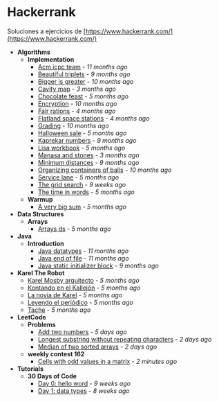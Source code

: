# Hackerrank
Soluciones a ejercicios de [https://www.hackerrank.com/](https://www.hackerrank.com/)

- **Algorithms**
  - **Implementation**
    - [Acm icpc team](https://gitlab.com/mvochoa/hackerrank/tree/master/Algorithms/Implementation/acm-icpc-team) - *11 months ago*
    - [Beautiful triplets](https://gitlab.com/mvochoa/hackerrank/tree/master/Algorithms/Implementation/beautiful-triplets) - *9 months ago*
    - [Bigger is greater](https://gitlab.com/mvochoa/hackerrank/tree/master/Algorithms/Implementation/bigger-is-greater) - *10 months ago*
    - [Cavity map](https://gitlab.com/mvochoa/hackerrank/tree/master/Algorithms/Implementation/cavity-map) - *3 months ago*
    - [Chocolate feast](https://gitlab.com/mvochoa/hackerrank/tree/master/Algorithms/Implementation/chocolate-feast) - *5 months ago*
    - [Encryption](https://gitlab.com/mvochoa/hackerrank/tree/master/Algorithms/Implementation/encryption) - *10 months ago*
    - [Fair rations](https://gitlab.com/mvochoa/hackerrank/tree/master/Algorithms/Implementation/fair-rations) - *4 months ago*
    - [Flatland space stations](https://gitlab.com/mvochoa/hackerrank/tree/master/Algorithms/Implementation/flatland-space-stations) - *4 months ago*
    - [Grading](https://gitlab.com/mvochoa/hackerrank/tree/master/Algorithms/Implementation/grading) - *10 months ago*
    - [Halloween sale](https://gitlab.com/mvochoa/hackerrank/tree/master/Algorithms/Implementation/halloween-sale) - *5 months ago*
    - [Kaprekar numbers](https://gitlab.com/mvochoa/hackerrank/tree/master/Algorithms/Implementation/kaprekar-numbers) - *9 months ago*
    - [Lisa workbook](https://gitlab.com/mvochoa/hackerrank/tree/master/Algorithms/Implementation/lisa-workbook) - *5 months ago*
    - [Manasa and stones](https://gitlab.com/mvochoa/hackerrank/tree/master/Algorithms/Implementation/manasa-and-stones) - *3 months ago*
    - [Minimum distances](https://gitlab.com/mvochoa/hackerrank/tree/master/Algorithms/Implementation/minimum-distances) - *9 months ago*
    - [Organizing containers of balls](https://gitlab.com/mvochoa/hackerrank/tree/master/Algorithms/Implementation/organizing-containers-of-balls) - *10 months ago*
    - [Service lane](https://gitlab.com/mvochoa/hackerrank/tree/master/Algorithms/Implementation/service-lane) - *5 months ago*
    - [The grid search](https://gitlab.com/mvochoa/hackerrank/tree/master/Algorithms/Implementation/the-grid-search) - *9 weeks ago*
    - [The time in words](https://gitlab.com/mvochoa/hackerrank/tree/master/Algorithms/Implementation/the-time-in-words) - *5 months ago*
  - **Warmup**
    - [A very big sum](https://gitlab.com/mvochoa/hackerrank/tree/master/Algorithms/Warmup/a-very-big-sum) - *5 months ago*
- **Data Structures**
  - **Arrays**
    - [Arrays ds](https://gitlab.com/mvochoa/hackerrank/tree/master/Data-Structures/Arrays/arrays-ds) - *5 months ago*
- **Java**
  - **Introduction**
    - [Java datatypes](https://gitlab.com/mvochoa/hackerrank/tree/master/Java/Introduction/java-datatypes) - *11 months ago*
    - [Java end of file](https://gitlab.com/mvochoa/hackerrank/tree/master/Java/Introduction/java-end-of-file) - *11 months ago*
    - [Java static initializer block](https://gitlab.com/mvochoa/hackerrank/tree/master/Java/Introduction/java-static-initializer-block) - *9 months ago*
- **Karel The Robot**
  - [Karel Mosby arquitecto](https://gitlab.com/mvochoa/hackerrank/tree/master/Karel-The-Robot/Karel-Mosby-arquitecto) - *5 months ago*
  - [Kontando en el Kallejón](https://gitlab.com/mvochoa/hackerrank/tree/master/Karel-The-Robot/Kontando-en-el-Kallejón) - *5 months ago*
  - [La novia de Karel](https://gitlab.com/mvochoa/hackerrank/tree/master/Karel-The-Robot/La-novia-de-Karel) - *5 months ago*
  - [Leyendo el periódico](https://gitlab.com/mvochoa/hackerrank/tree/master/Karel-The-Robot/Leyendo-el-periódico) - *5 months ago*
  - [Tache](https://gitlab.com/mvochoa/hackerrank/tree/master/Karel-The-Robot/Tache) - *5 months ago*
- **LeetCode**
  - **Problems**
    - [Add two numbers](https://gitlab.com/mvochoa/hackerrank/tree/master/LeetCode/Problems/add-two-numbers) - *5 days ago*
    - [Longest substring without repeating characters](https://gitlab.com/mvochoa/hackerrank/tree/master/LeetCode/Problems/longest-substring-without-repeating-characters) - *2 days ago*
    - [Median of two sorted arrays](https://gitlab.com/mvochoa/hackerrank/tree/master/LeetCode/Problems/median-of-two-sorted-arrays) - *2 days ago*
  - **weekly contest 162**
    - [Cells with odd values in a matrix](https://gitlab.com/mvochoa/hackerrank/tree/master/LeetCode/weekly-contest-162/cells-with-odd-values-in-a-matrix) - *2 minutes ago*
- **Tutorials**
  - **30 Days of Code**
    - [Day 0: hello word](https://gitlab.com/mvochoa/hackerrank/tree/master/Tutorials/30-Days-of-Code/day-0_hello-word) - *9 weeks ago*
    - [Day 1: data types](https://gitlab.com/mvochoa/hackerrank/tree/master/Tutorials/30-Days-of-Code/day-1_data-types) - *8 weeks ago*
